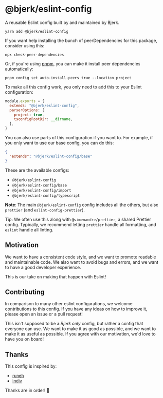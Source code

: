# @bjerk/eslint-config

A reusable Eslint config built by and maintained by Bjerk.

```shell
yarn add @bjerk/eslint-config
```

If you want help installing the bunch of peerDependencies for this package,
consider using this:

```shell
npx check-peer-dependencies
```

Or, if you're using [pnpm], you can make it install peer dependencies
automatically:

```shell
pnpm config set auto-install-peers true --location project
```

[pnpm]: https://pnpm.io/

To make all this config work, you only need to add this to your Eslint
configuration:

```javascript
module.exports = {
  extends: "@bjerk/eslint-config",
  parserOptions: {
    project: true,
    tsconfigRootDir: __dirname,
  },
}
```

You can also use parts of this configuration if you want to. For example, if you
only want to use our base config, you can do this:

```json
{
  "extends": "@bjerk/eslint-config/base"
}
```

These are the available configs:

- `@bjerk/eslint-config`
- `@bjerk/eslint-config/base`
- `@bjerk/eslint-config/import`
- `@bjerk/eslint-config/typescript`

**Note**: The main `@bjerk/eslint-config` config includes all the others, but
also `prettier` (and `eslint-config-prettier`).

Tip: We often use this along with `@simenandre/prettier`, a shared Prettier
config. Typically, we recommend letting `prettier` handle all formatting, and
`eslint` handle all linting.

## Motivation

We want to have a consistent code style, and we want to promote readable and
maintainable code. We also want to avoid bugs and errors, and we want to have a
good developer experience.

This is our take on making that happen with Eslint!

## Contributing

In comparison to many other eslint configurations, we welcome contributions to
this config. If you have any ideas on how to improve it, please open an issue or
a pull request!

This isn't supposed to be a _Bjerk only_ config, but rather a config that
everyone can use. We want to make it as good as possible, and we want to make it
as useful as possible. If you agree with our motivation, we'd love to have you
on board!

## Thanks

This config is inspired by:

- [runeh](https://github.com/runeh/typical-fetch/blob/main/.eslintrc.json)
- [Indiv](https://github.com/indivorg/eslint-config)

Thanks are in order! 🙏
